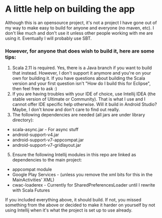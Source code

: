 # A little help on building the app

Although this is an opensource project, it's not a project I have gone out of my way to make easy to build for anyone and everyone (no maven, etc). I don't like much and don't use it unless other people working with me are using it. Eventually I will probably use SBT.

### However, for anyone that does wish to build it, here are some tips:

1. Scala 2.11 is required. Yes, there is a Java branch if you want to build that instead. However, I don't support it anymore and you're on your own for building it. If you have questions about building the Scala version and your first question isn't "How do I build this for Eclipse", then feel free to ask :)
2. If you are having troubles with your IDE of choice, use Intellij IDEA (the stable version of Ultimate or Community). That is what I use and I cannot offer IDE specific help otherwise. Will it build in Android Studio? Maybe, I don't know and don't care to find out really.
4. The following dependencies are needed (all jars are under library directory):
  * scala-async.jar - For async stuff
  * android-support-v4.jar
  * android-support-v7-appcompat.jar
  * android-support-v7-gridlayout.jar
5. Ensure the following Intellij modules in this repo are linked as dependencies to the main project:
  * appcompat module
  * Google Play Services - (unless you remove the xml bits for this in the MainActivities' XML)
  * cwac-loaderex - Currently for SharedPreferencesLoader until I rewrite with Scala Futures


If you included everything above, it should build. If not, you missed something from the above or decided to make it harder on yourself by not using Intellij when it's what the project is set up to use already.